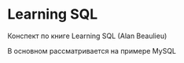 # Learning SQL

Конспект по книге Learning SQL (Alan Beaulieu)

В основном рассматривается на примере MySQL
